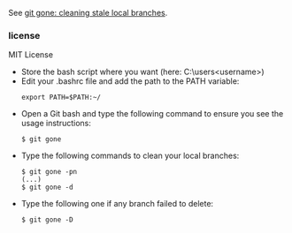 See [git gone: cleaning stale local branches](http://eed3si9n.com/git-gone-cleaning-stale-local-branches).

### license

MIT License


 - Store the bash script where you want (here: C:\users\<username>\)
 - Edit your .bashrc file and add the path to the PATH variable:
    ```console
    export PATH=$PATH:~/
    ```
- Open a Git bash and type the following command to ensure you see the usage instructions:
    ```console
    $ git gone
    ```
- Type the following commands to clean your local branches:
    ```console
    $ git gone -pn
    (...)
    $ git gone -d
    ```
- Type the following one if any branch failed to delete:
    ```console
    $ git gone -D
    ```


